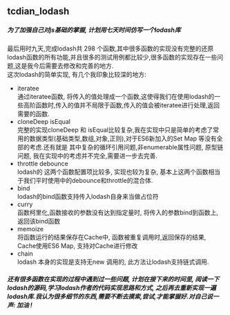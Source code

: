 ## tcdian_lodash
##### 为了加强自己对js基础的掌握, 计划用七天时间仿写一个lodash库
最后用时九天,完成lodash共 298 个函数,其中很多函数的实现没有完整的还原lodash函数的所有功能,并且很多的测试用例都比较少,很多函数的实现存在一些问题,这是我今后需要去修改和完善的地方.<br>
这次lodash的简单实现, 有几个我印象比较深的地方:
* iteratee <br>
通过iteratee函数, 将传入的值处理成一个函数,这使得我们在使用lodash的一些高阶函数时,传入的值并不局限于函数,传入的值会被iteratee进行处理,返回需要的函数.
* cloneDeep isEqual <br>
完整的实现cloneDeep 和 isEqual比较复杂,我在实现中只是简单的考虑了常用的数据类型(基础类型,数组,对象,正则),对于ES6新加入的Set Map 等没有全部的考虑.还有就是
其中复杂的循环引用问题,非enumerable属性问题, 原型链问题, 我在实现中的考虑并不完全,需要进一步去完善.
* throttle debounce <br>
lodash的 这两个函数配置项比较多, 实现也较为复杂, 基本上这两个函数相当于我们平时使用中的debounce和throttle的混合体.
* bind <br>
lodash的bind函数支持传入lodash自身来当做占位符
* curry <br>
函数柯里化,函数接收的参数没有达到指定量时, 将传入的参数bind到函数上, 返回该bind函数
* memoize <br>
将函数运行的结果保存在Cache中, 函数被重复调用时,返回保存的结果, Cache使用ES6 Map, 支持对Cache进行修改
* chain <br>
lodash 本身的实现是支持无new 调用的, 此方法让lodash支持链式调用.
##### 还有很多函数在实现的过程中遇到过一些问题, 计划在接下来的时间里, 阅读一下lodash的源码,学习lodash作者的代码实现思路和方式, 之后再去重新实现一遍lodash库.我认为很多细节的东西,需要不断去摸索,尝试,才能掌握好.对自己说一声: 加油 !